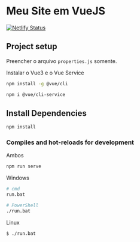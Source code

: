 # Meu Site em VueJS  

[![Netlify Status](https://api.netlify.com/api/v1/badges/431e5f3b-bc24-48ff-bcc4-3b75cc616d46/deploy-status)](https://app.netlify.com/sites/bruno-silva/deploys)

## Project setup  

Preencher o arquivo `properties.js` somente.  

Instalar o Vue3 e o Vue Service  

```bash
npm install -g @vue/cli
```

```bash
npm i @vue/cli-service
```

## Install Dependencies  

```bash
npm install
```

### Compiles and hot-reloads for development  

Ambos

```bash
npm run serve
```

Windows

```bash
# cmd
run.bat

# PowerShell
./run.bat
```

Linux

```bash
$ ./run.bat
```
